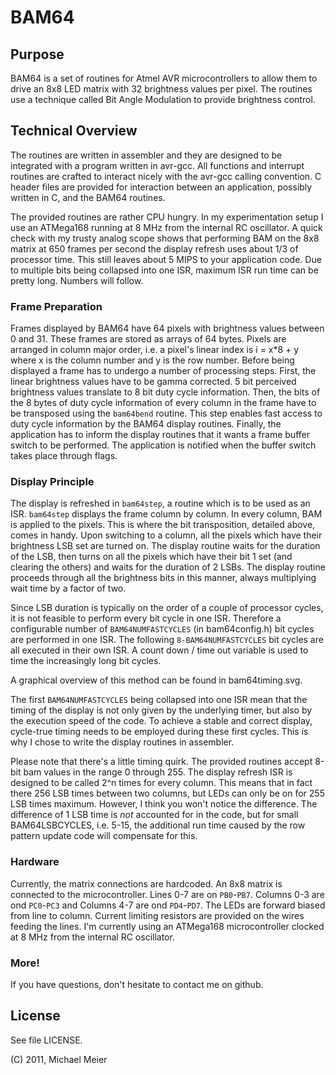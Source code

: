 BAM64
=====

Purpose
-------

BAM64 is a set of routines for Atmel AVR microcontrollers to allow
them to drive an 8x8 LED matrix with 32 brightness values per
pixel. The routines use a technique called Bit Angle Modulation to
provide brightness control.


Technical Overview
------------------

The routines are written in assembler and they are designed to be
integrated with a program written in avr-gcc. All functions and
interrupt routines are crafted to interact nicely with the avr-gcc
calling convention. C header files are provided for interaction
between an application, possibly written in C, and the BAM64 routines.

The provided routines are rather CPU hungry. In my experimentation
setup I use an ATMega168 running at 8 MHz from the internal RC
oscillator. A quick check with my trusty analog scope shows that
performing BAM on the 8x8 matrix at 650 frames per second the display
refresh uses about 1/3 of processor time.  This still leaves about 5
MIPS to your application code. Due to multiple bits being collapsed
into one ISR, maximum ISR run time can be pretty long. Numbers will
follow.

### Frame Preparation

Frames displayed by BAM64 have 64 pixels with brightness values
between 0 and 31. These frames are stored as arrays of 64
bytes. Pixels are arranged in column major order, i.e. a pixel's
linear index is i = x*8 + y where x is the column number and y is the
row number.  Before being displayed a frame has to undergo a number of
processing steps.  First, the linear brightness values have to be
gamma corrected. 5 bit perceived brightness values translate to 8 bit
duty cycle information. Then, the bits of the 8 bytes of duty cycle
information of every column in the frame have to be transposed using
the ```bam64bend``` routine. This step enables fast access to duty
cycle information by the BAM64 display routines. Finally, the
application has to inform the display routines that it wants a frame
buffer switch to be performed. The application is notified when the
buffer switch takes place through flags.


### Display Principle

The display is refreshed in ```bam64step```, a routine which is to be
used as an ISR. ```bam64step``` displays the frame column by column.
In every column, BAM is applied to the pixels. This is where the bit
transposition, detailed above, comes in handy. Upon switching to a
column, all the pixels which have their brightness LSB set are turned
on. The display routine waits for the duration of the LSB, then turns
on all the pixels which have their bit 1 set (and clearing the others)
and waits for the duration of 2 LSBs. The display routine proceeds
through all the brightness bits in this manner, always multiplying
wait time by a factor of two.

Since LSB duration is typically on the order of a couple of processor
cycles, it is not feasible to perform every bit cycle in one
ISR. Therefore a configurable number of ```BAM64NUMFASTCYCLES``` (in
bam64config.h) bit cycles are performed in one ISR. The following
```8-BAM64NUMFASTCYCLES``` bit cycles are all executed in their own
ISR. A count down / time out variable is used to time the increasingly
long bit cycles.

A graphical overview of this method can be found in bam64timing.svg.

The first ```BAM64NUMFASTCYCLES``` being collapsed into one ISR mean
that the timing of the display is not only given by the underlying
timer, but also by the execution speed of the code. To achieve a
stable and correct display, cycle-true timing needs to be employed
during these first cycles. This is why I chose to write the display
routines in assembler.

Please note that there's a little timing quirk. The provided routines
accept 8-bit bam values in the range 0 through 255. The display
refresh ISR is designed to be called 2^n times for every column. This
means that in fact there 256 LSB times between two columns, but LEDs
can only be on for 255 LSB times maximum. However, I think you won't
notice the difference. The difference of 1 LSB time is _not_ accounted
for in the code, but for small BAM64LSBCYCLES, i.e. 5-15, the
additional run time caused by the row pattern update code will
compensate for this.

### Hardware

Currently, the matrix connections are hardcoded. An 8x8 matrix is
connected to the microcontroller. Lines 0-7 are on
```PB0```-```PB7```. Columns 0-3 are ond ```PC0```-```PC3``` and
Columns 4-7 are ond ```PD4```-```PD7```.  The LEDs are forward biased
from line to column. Current limiting resistors are provided on the
wires feeding the lines.  I'm currently using an ATMega168
microcontroller clocked at 8 MHz from the internal RC oscillator.


### More!

If you have questions, don't hesitate to contact me on github.


License
-------

See file LICENSE.



(C) 2011, Michael Meier
